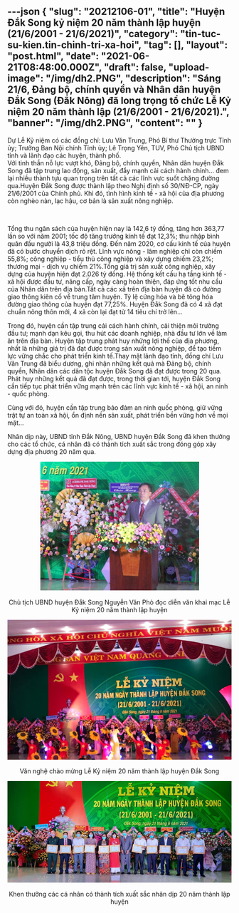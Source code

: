 ---json
{
    "slug": "20212106-01",
    "title": "Huyện Đắk Song kỷ niệm 20 năm thành lập huyện (21/6/2001 - 21/6/2021)",
    "category": "tin-tuc-su-kien.tin-chinh-tri-xa-hoi",
    "tag": [],
    "layout": "post.html",
    "date": "2021-06-21T08:48:00.000Z",
    "draft": false,
    "upload-image": "/img/dh2.PNG",
    "description": "Sáng 21/6, Đảng bộ, chính quyền và Nhân dân huyện Đắk Song (Đắk Nông) đã long trọng tổ chức Lễ Kỷ niệm 20 năm thành lập (21/6/2001 - 21/6/2021).",
    "banner": "/img/dh2.PNG",
    "__content__": ""
}
---
<p>Dự Lễ Kỷ niệm c&oacute; c&aacute;c đồng ch&iacute;: Lưu Văn Trung, Ph&oacute; B&iacute; thư Thường trực Tỉnh ủy; Trưởng Ban Nội ch&iacute;nh Tỉnh ủy; L&ecirc; Trọng Y&ecirc;n, TUV, Ph&oacute; Chủ tịch UBND tỉnh v&agrave; l&atilde;nh đạo c&aacute;c huyện, th&agrave;nh phố.<br />
Với tinh thần nỗ lực vượt kh&oacute;, Đảng bộ, ch&iacute;nh quyền, Nh&acirc;n d&acirc;n huyện Đắk Song đ&atilde; tập trung lao động, sản xuất, đẩy mạnh cải c&aacute;ch h&agrave;nh ch&iacute;nh... đem lại nhiều th&agrave;nh tựu quan trọng tr&ecirc;n tất cả c&aacute;c lĩnh vực suốt chặng đường qua.Huyện Đắk Song được th&agrave;nh lập theo Nghị định s&ocirc;́ 30/NĐ-CP, ngày 21/6/2001 của Chính phủ. Khi đ&oacute;, t&igrave;nh h&igrave;nh kinh tế - x&atilde; hội của địa phương c&ograve;n ngh&egrave;o n&agrave;n, lạc hậu, cơ bản l&agrave; sản xuất n&ocirc;ng nghiệp.</p>

<p>&nbsp;</p>

<p>Tổng thu ng&acirc;n s&aacute;ch của huyện hiện nay l&agrave; 142,6 tỷ đồng, tăng hơn 363,77 lần so với năm 2001; tốc độ tăng trưởng kinh tế đạt 12,3%; thu nhập b&igrave;nh qu&acirc;n đầu người l&agrave; 43,8 triệu đồng. Đến năm 2020, cơ cấu kinh tế của huyện đ&atilde; c&oacute; bước chuyển dịch r&otilde; rệt. Lĩnh vực n&ocirc;ng - l&acirc;m nghiệp chỉ c&ograve;n chiếm 55,8%; c&ocirc;ng nghiệp - tiểu thủ c&ocirc;ng nghiệp v&agrave; x&acirc;y dựng chiếm 23,2%; thương mại - dịch vụ chiếm 21%.Tổng gi&aacute; trị sản xuất c&ocirc;ng nghiệp, x&acirc;y dựng của huyện hiện đạt 2.026 tỷ đồng. Hệ thống kết cấu hạ tầng kinh tế - x&atilde; hội được đầu tư, n&acirc;ng cấp, ng&agrave;y c&agrave;ng ho&agrave;n thiện, đ&aacute;p ứng tốt nhu cầu của Nh&acirc;n d&acirc;n tr&ecirc;n địa b&agrave;n.Tất cả c&aacute;c x&atilde; tr&ecirc;n địa b&agrave;n huyện đ&atilde; c&oacute; đường giao th&ocirc;ng ki&ecirc;n cố về trung t&acirc;m huyện. Tỷ lệ cứng h&oacute;a v&agrave; b&ecirc; t&ocirc;ng h&oacute;a đường giao th&ocirc;ng của huyện đạt 77,25%. Huyện Đắk Song đ&atilde; c&oacute; 4 x&atilde; đạt chuẩn n&ocirc;ng th&ocirc;n mới, 4 x&atilde; c&ograve;n lại đạt từ 14 ti&ecirc;u ch&iacute; trở l&ecirc;n...</p>

<p>Trong đ&oacute;, huyện cần tập trung cải c&aacute;ch h&agrave;nh ch&iacute;nh, cải thiện m&ocirc;i trường đầu tư; mạnh dạn k&ecirc;u gọi, thu h&uacute;t c&aacute;c doanh nghiệp, nh&agrave; đầu tư lớn về l&agrave;m ăn tr&ecirc;n địa b&agrave;n. Huyện tập trung ph&aacute;t huy những lợi thế của địa phương, nhất l&agrave; những gi&aacute; trị đ&atilde; đạt được trong sản xuất n&ocirc;ng nghiệp, để tạo tiềm lực vững chắc cho ph&aacute;t triển kinh tế.Thay mặt l&atilde;nh đạo tỉnh, đồng ch&iacute; Lưu Văn Trung đ&atilde; biểu dương, ghi nhận những kết quả m&agrave; Đảng bộ, ch&iacute;nh quyền, Nh&acirc;n d&acirc;n c&aacute;c d&acirc;n tộc huyện Đắk Song đ&atilde; đạt được trong 20 qua. Ph&aacute;t huy những kết quả đ&atilde; đạt được, trong thời gian tới, huyện Đắk Song cần tiếp tục ph&aacute;t triển vững mạnh tr&ecirc;n c&aacute;c lĩnh vực kinh tế - x&atilde; hội, an ninh - quốc ph&ograve;ng.</p>

<p>C&ugrave;ng với đ&oacute;, huyện cần tập trung bảo đảm an ninh quốc ph&ograve;ng, giữ vững trật tự an to&agrave;n x&atilde; hội, ổn định nền sản xuất, ph&aacute;t triển bền vững hơn về mọi mặt...</p>

<p style="margin-left:0in; margin-right:0in">Nh&acirc;n dịp n&agrave;y, UBND tỉnh Đắk N&ocirc;ng, UBND huyện Đắk Song đ&atilde; khen thưởng cho c&aacute;c tổ chức, c&aacute; nh&acirc;n đ&atilde; c&oacute; th&agrave;nh t&iacute;ch xuất sắc trong đ&oacute;ng g&oacute;p x&acirc;y dựng địa phương 20 năm qua.</p>

<p style="text-align:center"><img alt="" src="/img/dh1.PNG" /></p>

<p style="text-align:center">Chủ tịch UBND huyện Đắk Song&nbsp;Nguyễn Văn Ph&ograve; đọc&nbsp;diễn văn khai mạc Lễ Kỷ niệm 20 năm th&agrave;nh lập huyện</p>

<p style="text-align:center"><img alt="" src="/img/dh2.PNG" /></p>

<p style="text-align:center">Văn nghệ ch&agrave;o mừng Lễ Kỷ niệm 20 năm th&agrave;nh lập huyện Đắk Song</p>

<p style="text-align:center"><img alt="" src="/img/dh.PNG" /></p>

<p style="text-align:center">Khen thưởng c&aacute;c c&aacute; nh&acirc;n c&oacute; th&agrave;nh t&iacute;ch xuất sắc nh&acirc;n dịp 20 năm th&agrave;nh lập huyện</p>
